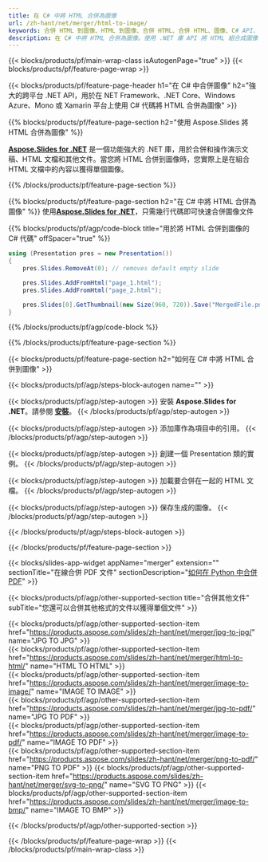 ```yaml
---
title: 在 C# 中將 HTML 合併為圖像
url: /zh-hant/net/merger/html-to-image/
keywords: 合併 HTML 到圖像、HTML 到圖像、合併 HTML、合併 HTML、圖像、C# API、.NET 庫
description: 在 C# 中將 HTML 合併為圖像。使用 .NET 庫 API 將 HTML 組合成圖像
---
```


{{< blocks/products/pf/main-wrap-class isAutogenPage="true" >}}
{{< blocks/products/pf/feature-page-wrap >}}

{{< blocks/products/pf/feature-page-header h1="在 C# 中合併圖像" h2="強大的跨平台 .NET API，用於在 NET Framework、.NET Core、Windows Azure、Mono 或 Xamarin 平台上使用 C# 代碼將 HTML 合併為圖像" >}}

{{% blocks/products/pf/feature-page-section h2="使用 Aspose.Slides 將 HTML 合併為圖像" %}}

[**Aspose.Slides for .NET**](https://products.aspose.com/slides/zh-hant/net/) 是一個功能強大的 .NET 庫，用於合併和操作演示文稿、HTML 文檔和其他文件。當您將 HTML 合併到圖像時，您實際上是在組合 HTML 文檔中的內容以獲得單個圖像。 

{{% /blocks/products/pf/feature-page-section %}}




{{% blocks/products/pf/feature-page-section  h2="在 C# 中將 HTML 合併為圖像" %}}
使用[**Aspose.Slides for .NET**](https://products.aspose.com/slides/zh-hant/net/)，只需幾行代碼即可快速合併圖像文件

{{% blocks/products/pf/agp/code-block title="用於將 HTML 合併到圖像的 C# 代碼" offSpacer="true" %}}
```cs
using (Presentation pres = new Presentation())
{
    pres.Slides.RemoveAt(0); // removes default empty slide

    pres.Slides.AddFromHtml("page_1.html");
    pres.Slides.AddFromHtml("page_2.html");

    pres.Slides[0].GetThumbnail(new Size(960, 720)).Save("MergedFile.png", ImageFormat.Png);
}
```
{{% /blocks/products/pf/agp/code-block %}}

{{% /blocks/products/pf/feature-page-section %}}




{{< blocks/products/pf/feature-page-section  h2="如何在 C# 中將 HTML 合併到圖像" >}}


{{< blocks/products/pf/agp/steps-block-autogen name="" >}}


{{< blocks/products/pf/agp/step-autogen >}}
安裝 **Aspose.Slides for .NET**。請參閱 [**安裝**](https://docs.aspose.com/slides/net/installation/)。
{{< /blocks/products/pf/agp/step-autogen >}}

{{< blocks/products/pf/agp/step-autogen >}}
添加庫作為項目中的引用。
{{< /blocks/products/pf/agp/step-autogen >}}

{{< blocks/products/pf/agp/step-autogen >}}
創建一個 Presentation 類的實例。
{{< /blocks/products/pf/agp/step-autogen >}}

{{< blocks/products/pf/agp/step-autogen >}}
加載要合併在一起的 HTML 文檔。
{{< /blocks/products/pf/agp/step-autogen >}}

{{< blocks/products/pf/agp/step-autogen >}}
保存生成的圖像。
{{< /blocks/products/pf/agp/step-autogen >}}


{{< /blocks/products/pf/agp/steps-block-autogen >}}


{{< /blocks/products/pf/feature-page-section >}}




{{< blocks/slides-app-widget  appName="merger" extension="" sectionTitle="在線合併 PDF 文件" sectionDescription="[如何在 Python 中合併 PDF](https://products.aspose.com/slides/zh-hant/python-net/merge/pdf/)" >}}

{{< blocks/products/pf/agp/other-supported-section title="合併其他文件" subTitle="您還可以合併其他格式的文件以獲得單個文件" >}}

{{< blocks/products/pf/agp/other-supported-section-item href="https://products.aspose.com/slides/zh-hant/net/merger/jpg-to-jpg/" name="JPG TO JPG" >}}    
{{< blocks/products/pf/agp/other-supported-section-item href="https://products.aspose.com/slides/zh-hant/net/merger/html-to-html/" name="HTML TO HTML" >}}  
{{< blocks/products/pf/agp/other-supported-section-item href="https://products.aspose.com/slides/zh-hant/net/merger/image-to-image/" name="IMAGE TO IMAGE" >}}  
{{< blocks/products/pf/agp/other-supported-section-item href="https://products.aspose.com/slides/zh-hant/net/merger/jpg-to-pdf/" name="JPG TO PDF" >}}  
{{< blocks/products/pf/agp/other-supported-section-item href="https://products.aspose.com/slides/zh-hant/net/merger/image-to-pdf/" name="IMAGE TO PDF" >}}  
{{< blocks/products/pf/agp/other-supported-section-item href="https://products.aspose.com/slides/zh-hant/net/merger/png-to-pdf/" name="PNG TO PDF" >}}
{{< blocks/products/pf/agp/other-supported-section-item href="https://products.aspose.com/slides/zh-hant/net/merger/svg-to-png/" name="SVG TO PNG" >}} 
{{< blocks/products/pf/agp/other-supported-section-item href="https://products.aspose.com/slides/zh-hant/net/merger/image-to-bmp/" name="IMAGE TO BMP" >}} 
    
  


{{< /blocks/products/pf/agp/other-supported-section >}}

{{< /blocks/products/pf/feature-page-wrap >}}
{{< /blocks/products/pf/main-wrap-class >}}
